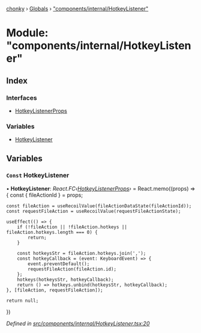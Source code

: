 [chonky](../README.md) › [Globals](../globals.md) › ["components/internal/HotkeyListener"](_components_internal_hotkeylistener_.md)

# Module: "components/internal/HotkeyListener"

## Index

### Interfaces

* [HotkeyListenerProps](../interfaces/_components_internal_hotkeylistener_.hotkeylistenerprops.md)

### Variables

* [HotkeyListener](_components_internal_hotkeylistener_.md#const-hotkeylistener)

## Variables

### `Const` HotkeyListener

• **HotkeyListener**: *React.FC‹[HotkeyListenerProps](../interfaces/_components_internal_hotkeylistener_.hotkeylistenerprops.md)›* = React.memo((props) => {
    const { fileActionId } = props;

    const fileAction = useRecoilValue(fileActionDataState(fileActionId));
    const requestFileAction = useRecoilValue(requestFileActionState);

    useEffect(() => {
        if (!fileAction || !fileAction.hotkeys || fileAction.hotkeys.length === 0) {
            return;
        }

        const hotkeysStr = fileAction.hotkeys.join(',');
        const hotkeyCallback = (event: KeyboardEvent) => {
            event.preventDefault();
            requestFileAction(fileAction.id);
        };
        hotkeys(hotkeysStr, hotkeyCallback);
        return () => hotkeys.unbind(hotkeysStr, hotkeyCallback);
    }, [fileAction, requestFileAction]);

    return null;
})

*Defined in [src/components/internal/HotkeyListener.tsx:20](https://github.com/TimboKZ/Chonky/blob/01ce777/src/components/internal/HotkeyListener.tsx#L20)*
